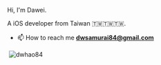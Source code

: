 <p> Hi, I'm Dawei.<p>
<p> A iOS developer from Taiwan 🇹🇼🇹🇼🇹🇼.</p>

- 📫 How to reach me **dwsamurai84@gmail.com**
<p>&nbsp;<img align="center" src="https://github-readme-stats.vercel.app/api?username=dwhao84&show_icons=true&locale=en" alt="dwhao84" /></p>
